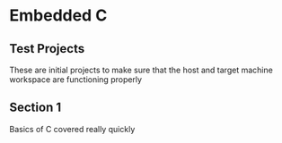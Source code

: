 # Embedded C

## Test Projects
These are initial projects to make sure that the host and target machine workspace are functioning properly

## Section 1
Basics of C covered really quickly
